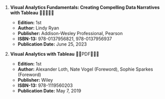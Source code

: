 1. **Visual Analytics Fundamentals: Creating Compelling Data Narratives with Tableau** 🚨🚨🚨🚨🚨
   - **Edition:** 1st
   - **Author:** Lindy Ryan
   - **Publisher:** Addison-Wesley Professional, Pearson
   - **ISBN-13:** 978-0137956821, 978-0137956937
   - **Publication Date:** June 25, 2023

2. **Visual Analytics with Tableau** 🚨🚨PDF🚨🚨🚨
   - **Edition:** 1st
   - **Author:** Alexander Loth, Nate Vogel (Foreword), Sophie Sparkes (Foreword) 
   - **Publisher:** Wiley
   - **ISBN-13:** 978-1119560203
   - **Publication Date:** May 7, 2019
